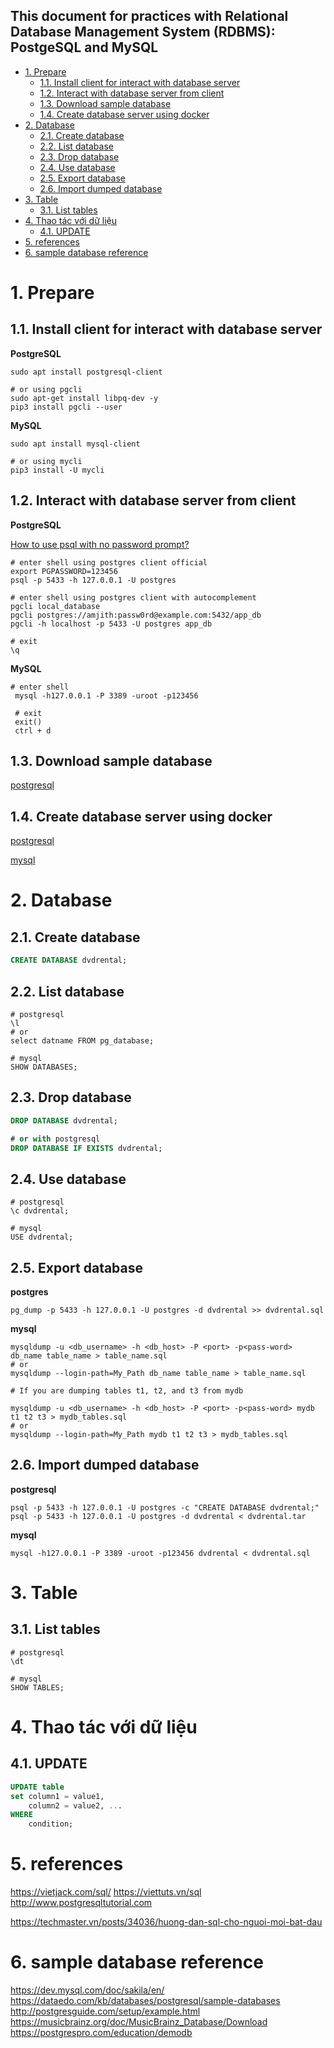 This document for practices with Relational Database Management System (RDBMS): PostgeSQL and MySQL
---

- [1. Prepare](#1-prepare)
  - [1.1. Install client for interact with database server](#11-install-client-for-interact-with-database-server)
  - [1.2. Interact with database server from client](#12-interact-with-database-server-from-client)
  - [1.3. Download sample database](#13-download-sample-database)
  - [1.4. Create database server using docker](#14-create-database-server-using-docker)
- [2. Database](#2-database)
  - [2.1. Create database](#21-create-database)
  - [2.2. List database](#22-list-database)
  - [2.3. Drop database](#23-drop-database)
  - [2.4. Use database](#24-use-database)
  - [2.5. Export database](#25-export-database)
  - [2.6. Import dumped database](#26-import-dumped-database)
- [3. Table](#3-table)
  - [3.1. List tables](#31-list-tables)
- [4. Thao tác với dữ liệu](#4-thao-tác-với-dữ-liệu)
  - [4.1. UPDATE](#41-update)
- [5. references](#5-references)
- [6. sample database reference](#6-sample-database-reference)


# 1. Prepare

## 1.1. Install client for interact with database server

**PostgreSQL**

```shell
sudo apt install postgresql-client

# or using pgcli
sudo apt-get install libpq-dev -y
pip3 install pgcli --user
```

**MySQL**

```shell
sudo apt install mysql-client

# or using mycli
pip3 install -U mycli
```

## 1.2. Interact with database server from client

**PostgreSQL**

[How to use psql with no password prompt?](https://dba.stackexchange.com/a/14741)

```shell
# enter shell using postgres client official
export PGPASSWORD=123456
psql -p 5433 -h 127.0.0.1 -U postgres

# enter shell using postgres client with autocomplement
pgcli local_database
pgcli postgres://amjith:passw0rd@example.com:5432/app_db
pgcli -h localhost -p 5433 -U postgres app_db

# exit
\q
```

**MySQL**

```shell
# enter shell
 mysql -h127.0.0.1 -P 3389 -uroot -p123456

 # exit
 exit()
 ctrl + d
```

## 1.3. Download sample database

[postgresql](../sample/database/../../../sample/database/postgresql/dvdrental.zip)

## 1.4. Create database server using docker

[postgresql](../../devops/docker/docker-command.md#postgresql)

[mysql](../../devops/docker/docker-command.md#mysql)

# 2. Database

## 2.1. Create database

```sql
CREATE DATABASE dvdrental;
```

## 2.2. List database

```shell
# postgresql
\l
# or
select datname FROM pg_database;

# mysql
SHOW DATABASES;
```

## 2.3. Drop database
```sql
DROP DATABASE dvdrental;

# or with postgresql
DROP DATABASE IF EXISTS dvdrental;
```

## 2.4. Use database

```shell
# postgresql
\c dvdrental;

# mysql
USE dvdrental;
```

## 2.5. Export database

**postgres**

```shell
pg_dump -p 5433 -h 127.0.0.1 -U postgres -d dvdrental >> dvdrental.sql
```

**mysql**


```shell
mysqldump -u <db_username> -h <db_host> -P <port> -p<pass-word> db_name table_name > table_name.sql
# or
mysqldump --login-path=My_Path db_name table_name > table_name.sql

# If you are dumping tables t1, t2, and t3 from mydb

mysqldump -u <db_username> -h <db_host> -P <port> -p<pass-word> mydb t1 t2 t3 > mydb_tables.sql
# or
mysqldump --login-path=My_Path mydb t1 t2 t3 > mydb_tables.sql
```

## 2.6. Import dumped database


**postgresql**

```shell
psql -p 5433 -h 127.0.0.1 -U postgres -c "CREATE DATABASE dvdrental;"
psql -p 5433 -h 127.0.0.1 -U postgres -d dvdrental < dvdrental.tar
```

**mysql**

```shell
mysql -h127.0.0.1 -P 3389 -uroot -p123456 dvdrental < dvdrental.sql
```

# 3. Table

## 3.1. List tables

```shell
# postgresql
\dt

# mysql
SHOW TABLES;
```

# 4. Thao tác với dữ liệu

## 4.1. UPDATE

```sql
UPDATE table
set column1 = value1,
    column2 = value2, ...
WHERE
    condition;
```

# 5. references

https://vietjack.com/sql/
https://viettuts.vn/sql
http://www.postgresqltutorial.com

https://techmaster.vn/posts/34036/huong-dan-sql-cho-nguoi-moi-bat-dau


# 6. sample database reference

https://dev.mysql.com/doc/sakila/en/
https://dataedo.com/kb/databases/postgresql/sample-databases
http://postgresguide.com/setup/example.html
https://musicbrainz.org/doc/MusicBrainz_Database/Download
https://postgrespro.com/education/demodb

